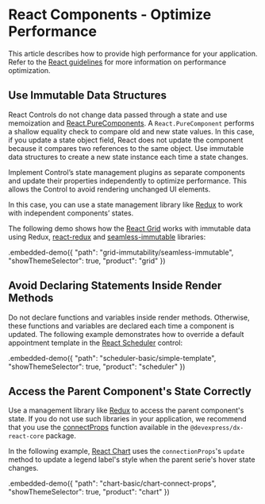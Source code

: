 # React Components - Optimize Performance

This article describes how to provide high performance for your application. Refer to the [React guidelines](https://reactjs.org/docs/optimizing-performance.html) for more information on performance optimization.

## Use Immutable Data Structures

React Controls do not change data passed through a state and use memoization and [React.PureComponents](https://reactjs.org/docs/react-api.html#reactpurecomponent). A `React.PureComponent` performs a shallow equality check to compare old and new state values. In this case, if you update a state object field, React does not update the component because it compares two references to the same object. Use immutable data structures to create a new state instance each time a state changes.

Implement Control’s state management plugins as separate components and update their properties independently to optimize performance. This allows the Control to avoid rendering unchanged UI elements.

In this case, you can use a state management library like [Redux](https://redux.js.org/) to work with independent components’ states.

The following demo shows how the [React Grid](https://devexpress.github.io/devextreme-reactive/react/grid) works with immutable data using Redux, [react-redux](https://github.com/reduxjs/react-redux) and [seamless-immutable](https://github.com/rtfeldman/seamless-immutable) libraries:

.embedded-demo({ "path": "grid-immutability/seamless-immutable", "showThemeSelector": true, "product": "grid" })

## Avoid Declaring Statements Inside Render Methods

Do not declare functions and variables inside render methods. Otherwise, these functions and variables are declared each time a component is updated. The following example demonstrates how to override a default appointment template in the [React Scheduler](https://devexpress.github.io/devextreme-reactive/react/scheduler) control:

.embedded-demo({ "path": "scheduler-basic/simple-template", "showThemeSelector": true, "product": "scheduler" })

## Access the Parent Component's State Correctly

Use a management library like [Redux](https://redux.js.org/) to access the parent component's state. If you do not use such libraries in your application, we recommend that you use the [connectProps](../../../dx-react-core/docs/reference/connect-props.md) function available in the `@devexpress/dx-react-core` package.

In the following example, [React Chart](https://devexpress.github.io/devextreme-reactive/react/chart) uses the `connectionProps`'s `update` method to update a legend label's style when the parent serie's hover state changes.

.embedded-demo({ "path": "chart-basic/chart-connect-props", "showThemeSelector": true, "product": "chart" })
